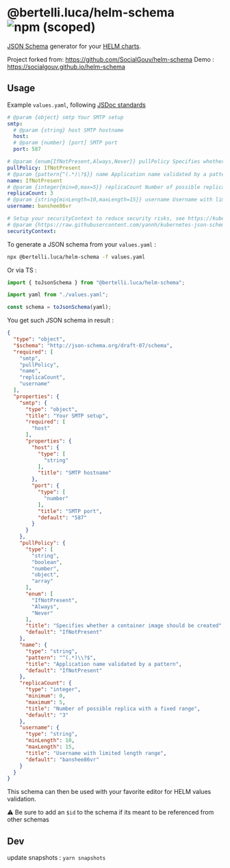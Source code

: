 # @bertelli.luca/helm-schema ![npm (scoped)](https://img.shields.io/npm/v/%40bertelli.luca/helm-schema)

[JSON Schema](https://json-schema.org) generator for your [HELM charts](https://helm.sh).

Project forked from: https://github.com/SocialGouv/helm-schema
Demo : https://socialgouv.github.io/helm-schema

## Usage

Example `values.yaml`, following [JSDoc standards](https://devhints.io/jsdoc)

```yaml
# @param {object} smtp Your SMTP setup
smtp:
  # @param {string} host SMTP hostname
  host:
  # @param {number} [port] SMTP port
  port: 587

# @param {enum{IfNotPresent,Always,Never}} pullPolicy Specifies whether a container image should be created
pullPolicy: IfNotPresent
# @param {pattern{^(.*)\?$}} name Application name validated by a pattern
name: IfNotPresent
# @param {integer{min=0,max=5}} replicaCount Number of possible replica with a fixed range
replicaCount: 3
# @param {string{minLength=10,maxLength=15}} username Username with limited length range
username: banshee86vr

# Setup your securityContext to reduce security risks, see https://kubernetes.io/docs/tasks/configure-pod-container/security-context/
# @param {https://raw.githubusercontent.com/yannh/kubernetes-json-schema/master/v1.24.0/_definitions.json#/definitions/io.k8s.api.core.v1.PodSecurityContext} [securityContext]
securityContext:
```

To generate a JSON schema from your `values.yaml` :

```sh
npx @bertelli.luca/helm-schema -f values.yaml
```

Or via TS :

```js
import { toJsonSchema } from "@bertelli.luca/helm-schema";

import yaml from "./values.yaml";

const schema = toJsonSchema(yaml);
```

You get such JSON schema in result :

```json
{
  "type": "object",
  "$schema": "http://json-schema.org/draft-07/schema",
  "required": [
    "smtp",
    "pullPolicy",
    "name",
    "replicaCount",
    "username"
  ],
  "properties": {
    "smtp": {
      "type": "object",
      "title": "Your SMTP setup",
      "required": [
        "host"
      ],
      "properties": {
        "host": {
          "type": [
            "string"
          ],
          "title": "SMTP hostname"
        },
        "port": {
          "type": [
            "number"
          ],
          "title": "SMTP port",
          "default": "587"
        }
      }
    },
    "pullPolicy": {
      "type": [
        "string",
        "boolean",
        "number",
        "object",
        "array"
      ],
      "enum": [
        "IfNotPresent",
        "Always",
        "Never"
      ],
      "title": "Specifies whether a container image should be created",
      "default": "IfNotPresent"
    },
    "name": {
      "type": "string",
      "pattern": "^(.*)\\?$",
      "title": "Application name validated by a pattern",
      "default": "IfNotPresent"
    },
    "replicaCount": {
      "type": "integer",
      "minimum": 0,
      "maximum": 5,
      "title": "Number of possible replica with a fixed range",
      "default": "3"
    },
    "username": {
      "type": "string",
      "minLength": 10,
      "maxLength": 15,
      "title": "Username with limited length range",
      "default": "banshee86vr"
    }
  }
}
```

This schema can then be used with your favorite editor for HELM values validation.

⚠️ Be sure to add an `$id` to the schema if its meant to be referenced from other schemas

## Dev

update snapshots : `yarn snapshots`
